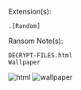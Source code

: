 Extension(s): 
```
.[Random]
```
Ransom Note(s): 
```
DECRYPT-FILES.html
Wallpaper
```
![html](https://github.com/user-attachments/assets/024f480b-c12c-4ada-8cce-3e8ca3ce423a)
![wallpaper](https://github.com/user-attachments/assets/eb0d0c46-8f21-47bb-a746-11e7241330b2)
